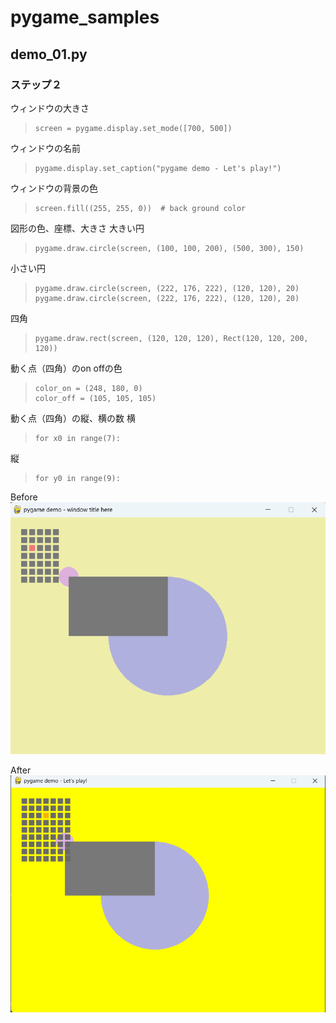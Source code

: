 # pygame_samples
## demo_01.py

### ステップ２
 ウィンドウの大きさ
>~~~
>screen = pygame.display.set_mode([700, 500])
>~~~

ウィンドウの名前
>~~~
>pygame.display.set_caption("pygame demo - Let's play!")
>~~~

ウィンドウの背景の色
>~~~
> screen.fill((255, 255, 0))  # back ground color
>~~~

図形の色、座標、大きさ
大きい円
>~~~
>pygame.draw.circle(screen, (100, 100, 200), (500, 300), 150)
>~~~
小さい円
>~~~
>pygame.draw.circle(screen, (222, 176, 222), (120, 120), 20)
>pygame.draw.circle(screen, (222, 176, 222), (120, 120), 20)
>~~~
四角
>~~~
>pygame.draw.rect(screen, (120, 120, 120), Rect(120, 120, 200, 120))
>~~~

動く点（四角）のon offの色
>~~~
>color_on = (248, 180, 0)
>color_off = (105, 105, 105)
>~~~

動く点（四角）の縦、横の数
横
>~~~
> for x0 in range(7):
>~~~
縦
>~~~
>for y0 in range(9):
>~~~

Before
![alt text](image-1.png)

After
![alt text](image-2.png)